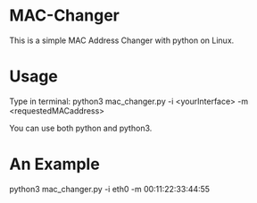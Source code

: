 # MAC-Changer
This is a simple MAC Address Changer with python on Linux.

# Usage
Type in terminal:
python3 mac_changer.py -i <yourInterface\> -m <requestedMACaddress\>

You can use both python and python3.

# An Example
python3 mac_changer.py -i eth0 -m 00:11:22:33:44:55
